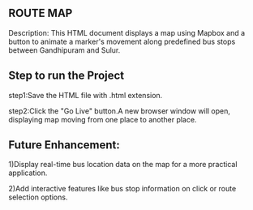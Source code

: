 ## ROUTE MAP
Description:
This HTML document displays a map using Mapbox and a button to animate a marker's movement along predefined bus stops between Gandhipuram and Sulur.

## Step to run the Project
step1:Save the HTML file with .html extension.

step2:Click the "Go Live" button.A new browser window will open, displaying map moving from one place to another place.

## Future Enhancement:
1)Display real-time bus location data on the map for a more practical application.

2)Add interactive features like bus stop information on click or route selection options.

